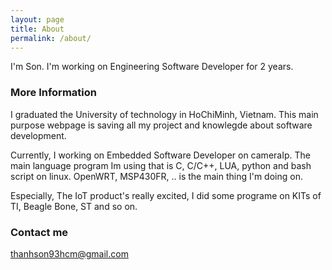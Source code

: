 ```yaml
---
layout: page
title: About
permalink: /about/
---
```


I'm Son. I'm working on Engineering Software Developer for 2 years. 

### More Information

I graduated the University of technology in HoChiMinh, Vietnam. This main purpose webpage is saving all my project and knowlegde about software development. 

Currently, I working on Embedded Software Developer on cameraIp. The main language program Im using that is C, C/C++, LUA, python and bash script on linux. OpenWRT, MSP430FR, .. is the main thing I'm doing on.

Especially, The IoT product's really excited, I did some programe on KITs of TI, Beagle Bone, ST and so on. 

### Contact me

[thanhson93hcm@gmail.com](mailto:thanhson93hcm@gmail.com)